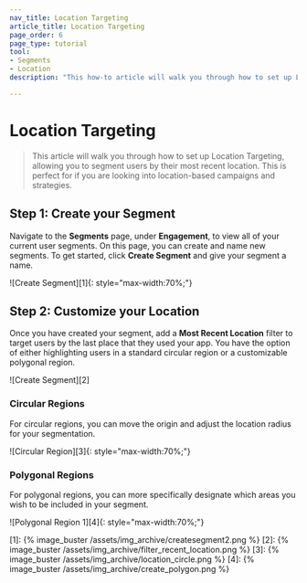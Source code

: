 ```yaml
---
nav_title: Location Targeting
article_title: Location Targeting
page_order: 6
page_type: tutorial
tool: 
- Segments
- Location
description: "This how-to article will walk you through how to set up Location Targeting, allowing you to segment users by location."

---
```

# Location Targeting

> This article will walk you through how to set up Location Targeting, allowing you to segment users by their most recent location. This is perfect for if you are looking into location-based campaigns and strategies.


## Step 1: Create your Segment

Navigate to the **Segments** page, under **Engagement**, to view all of your current user segments. On this page, you can create and name new segments. To get started, click **Create Segment** and give your segment a name.

![Create Segment][1]{: style="max-width:70%;"}

## Step 2: Customize your Location

Once you have created your segment, add a **Most Recent Location** filter to target users by the last place that they used your app. You have the option of either highlighting users in a standard circular region or a customizable polygonal region.

![Create Segment][2]

### Circular Regions

For circular regions, you can move the origin and adjust the location radius for your segmentation.

![Circular Region][3]{: style="max-width:70%;"}

### Polygonal Regions

For polygonal regions, you can more specifically designate which areas you wish to be included in your segment.

![Polygonal Region 1][4]{: style="max-width:70%;"}

[1]: {% image_buster /assets/img_archive/createsegment2.png %}
[2]: {% image_buster /assets/img_archive/filter_recent_location.png %}
[3]: {% image_buster /assets/img_archive/location_circle.png %}
[4]: {% image_buster /assets/img_archive/create_polygon.png %}
